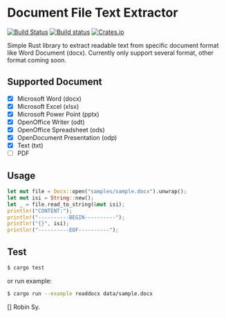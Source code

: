 Document File Text Extractor
=============================

[![Build Status](https://travis-ci.org/anvie/dotext.svg?branch=master)](https://travis-ci.org/anvie/dotext)
[![Build status](https://ci.appveyor.com/api/projects/status/rghm59ie4ax9655t?svg=true)](https://ci.appveyor.com/project/anvie/dotext)
[![Crates.io](https://img.shields.io/crates/v/dotext.svg)](https://crates.io/crates/dotext)

Simple Rust library to extract readable text from specific document format like Word Document (docx).
Currently only support several format, other format coming soon.

Supported Document
-------------------------

- [x] Microsoft Word (docx)
- [x] Microsoft Excel (xlsx)
- [x] Microsoft Power Point (pptx)
- [x] OpenOffice Writer (odt)
- [x] OpenOffice Spreadsheet (ods)
- [x] OpenDocument Presentation (odp)
- [x] Text (txt)
- [ ] PDF

Usage
------

```rust
let mut file = Docx::open("samples/sample.docx").unwrap();
let mut isi = String::new();
let _ = file.read_to_string(&mut isi);
println!("CONTENT:");
println!("----------BEGIN----------");
println!("{}", isi);
println!("----------EOF----------");
```

Test
-----

```bash
$ cargo test
```

or run example:

```bash
$ cargo run --example readdocx data/sample.docx
```

[] Robin Sy.
